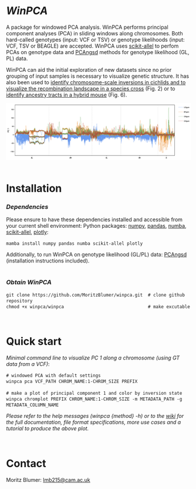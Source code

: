 
# _WinPCA_

A package for windowed PCA analysis.
WinPCA performs principal component analyses (PCA) in sliding windows along chromosomes. Both hard-called genotypes (input: VCF or TSV) or genotype likelihoods (input: VCF, TSV or BEAGLE) are accepted. WinPCA uses [scikit-allel](https://scikit-allel.readthedocs.io/en/stable/stats/decomposition.html?highlight=pca) to perfom PCAs on genotype data and [PCAngsd](https://github.com/Rosemeis/pcangsd) methods for genotype likelihood (GL, PL) data.

WinPCA can aid the initial exploration of new datasets since no prior grouping of input samples is necessary to visualize genetic structure. It has also been used to [identify chromosome-scale inversions in cichlids and to visualize the recombination landscape in a species cross](https://www.biorxiv.org/content/10.1101/2024.07.28.605452v1.full) (Fig. 2) or to [identify ancestry tracts in a hybrid mouse](https://www.biorxiv.org/content/10.1101/2024.07.28.605452v1.full) (Fig. 6).

![example_pca_plot](assets/example.png)
<br />
<br />


# Installation

### _Dependencies_
Please ensure to have these dependencies installed and accessible from your current shell environment: Python packages: [numpy](https://anaconda.org/anaconda/numpy), [pandas](https://anaconda.org/anaconda/pandas), [numba](https://anaconda.org/anaconda/numba), [scikit-allel](https://anaconda.org/conda-forge/scikit-allel), [plotly](https://anaconda.org/plotly/plotly):
```
mamba install numpy pandas numba scikit-allel plotly
```

Additionally, to run WinPCA on genotype likelihood (GL/PL) data: [PCAngsd](https://github.com/Rosemeis/pcangsd) (installation instructions included).
<br />
<br />

### _Obtain WinPCA_
```
git clone https://github.com/MoritzBlumer/winpca.git  # clone github repository
chmod +x winpca/winpca                                # make excutable
```
<br />

# Quick start
_Minimal command line to visualize PC 1 along a chromosome (using GT data from a VCF)_:
<br />

```
# windowed PCA with default settings
winpca pca VCF_PATH CHROM_NAME:1-CHROM_SIZE PREFIX

# make a plot of principal component 1 and color by inversion state
winpca chromplot PREFIX CHROM_NAME:1-CHROM_SIZE -m METADATA_PATH -g METADATA_COLUMN_NAME
```


_Please refer to the help messages (winpca {method} -h) or to the [wiki](https://github.com/MoritzBlumer/winpca/wiki) for the full documentation, file format specifications, more use cases and a tutorial to produce the above plot._

<br />

# Contact

Moritz Blumer: lmb215@cam.ac.uk

